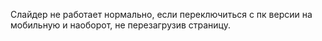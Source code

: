 Слайдер не работает нормально, если переключиться с пк версии на мобильную и наоборот, не перезагрузив страницу.
